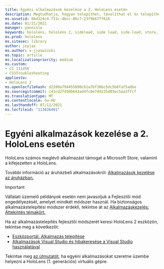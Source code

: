 ```yaml
---
title: Egyéni alkalmazások kezelése a 2. HoloLens esetén
description: Megtudhatja, hogyan telepíthet, távolíthat el és telepíthet egyéni holografikus alkalmazásokat HoloLens 2 eszközön a Eszközportál és Visual Studio.
ms.assetid: 6bd124c4-731c-4bcc-86c7-23f9b67ff616
ms.date: 01/21/2021
manager: yannisle
keywords: hololens, hololens 2, sideload, side load, side-load, store, uwp, app, install
ms.prod: hololens
ms.sitesec: library
author: joyjaz
ms.author: v-jjaswinski
ms.topic: article
ms.localizationpriority: medium
ms.custom:
- CI 111456
- CSSTroubleshooting
appliesto:
- HoloLens 2
ms.openlocfilehash: d2280a794455090c61a7bf30bc5dc5b8faf5adbe
ms.sourcegitcommit: c43cd2f450b643ad4fc8e749235d03ec5aa3ffcf
ms.translationtype: MT
ms.contentlocale: hu-HU
ms.lasthandoff: 07/12/2021
ms.locfileid: "113636401"
---
```

# <a name="manage-custom-apps-for-hololens-2"></a>Egyéni alkalmazások kezelése a 2. HoloLens esetén

HoloLens számos meglévő alkalmazást támogat a Microsoft Store, valamint a kifejezetten a HoloLens. 

További információ az áruházbeli alkalmazásokról: [Alkalmazások kezelése az áruházban.](holographic-store-apps.md)

> [!IMPORTANT]
> Vállalati üzemelő példányok esetén nem javasoljuk a Fejlesztői mód engedélyezését, amelyet mindkét módszer használ. Ha biztonságos alkalmazástelepítési módszer érdekli, tekintse át az [Alkalmazáskezelés: Áttekintés témakört.](app-deploy-overview.md)

Ha az alkalmazástelepítés fejlesztői módszerét keresi HoloLens 2 eszközön, tekintse meg a következőt:

- [Eszközportál: Alkalmazás telepítése](/windows/mixed-reality/develop/platform-capabilities-and-apis/using-the-windows-device-portal#installing-an-app)
- [Alkalmazások Visual Studio és hibakeresése a Visual Studio használatával](/windows/mixed-reality/develop/platform-capabilities-and-apis/using-visual-studio)

Tekintse meg [az útmutatót,](holographic-custom-apps.md) ha egyéni alkalmazásokat szeretne üzembe helyezni a HoloLens (1. generációs) virtuális gépre.
